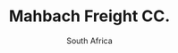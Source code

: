 ---
title: Mahbach Freight CC.
subtitle: South Africa
layout: default
img: 2.jpg
start: 1995
end: 2003
description: Clearing and Forwarding specialist that served clients through all the major cities of SOUTH AFRICA.

---